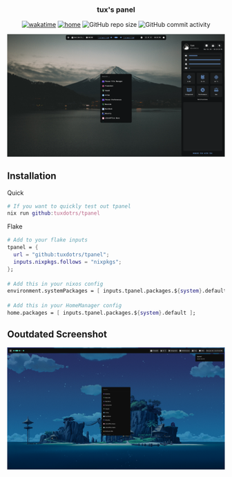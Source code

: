 <h3 align="center">
  tux's panel
</h3>
<p align="center">
  <a href="https://wakatime.com/badge/user/012e8da9-99fe-4600-891b-bd9d8dce73d9/project/78c29f20-90c3-4f22-a3b6-a83724f8e97e"><img src="https://wakatime.com/badge/user/012e8da9-99fe-4600-891b-bd9d8dce73d9/project/78c29f20-90c3-4f22-a3b6-a83724f8e97e.svg" alt="wakatime"></a>
  <a href="https://builtwithnix.org" target="_blank"><img alt="home" src="https://img.shields.io/static/v1?logo=nixos&logoColor=white&label=&message=Built%20with%20Nix&color=41439a"></a>
  <img alt="GitHub repo size" src="https://img.shields.io/github/repo-size/tuxdotrs/tpanel">
  <img alt="GitHub commit activity" src="https://img.shields.io/github/commit-activity/m/tuxdotrs/tpanel">
</p>

![latest](https://raw.githubusercontent.com/tuxdotrs/tpanel/refs/heads/main/assets/gallery/latest.png)

## Installation

Quick

```nix
# If you want to quickly test out tpanel
nix run github:tuxdotrs/tpanel
```

Flake

```nix
# Add to your flake inputs
tpanel = {
  url = "github:tuxdotrs/tpanel";
  inputs.nixpkgs.follows = "nixpkgs";
};

# Add this in your nixos config
environment.systemPackages = [ inputs.tpanel.packages.${system}.default ];

# Add this in your HomeManager config
home.packages = [ inputs.tpanel.packages.${system}.default ];
```
## Ooutdated Screenshot
![full](https://raw.githubusercontent.com/tuxdotrs/tpanel/refs/heads/main/assets/gallery/full.png)

